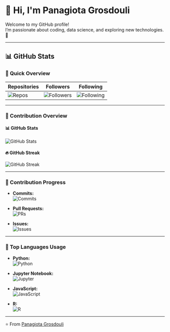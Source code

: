 # 👋 Hi, I'm Panagiota Grosdouli  

Welcome to my GitHub profile!  
I’m passionate about coding, data science, and exploring new technologies. 🚀  

---

## 📊 GitHub Stats  

### 🔹 Quick Overview
| Repositories | Followers | Following |
|--------------|-----------|-----------|
| ![Repos](https://img.shields.io/badge/Repositories-88-blue?style=for-the-badge&logo=github&logoColor=white) | ![Followers](https://img.shields.io/badge/Followers-10-green?style=for-the-badge&logo=github&logoColor=white) | ![Following](https://img.shields.io/badge/Following-2-orange?style=for-the-badge&logo=github&logoColor=white) |

---

### 🔹 Contribution Overview


#### 📊 GitHub Stats
![GitHub Stats](https://github-readme-stats.vercel.app/api?username=Lily-Evan&show_icons=true&theme=tokyonight&hide_border=true)

#### 🔥 GitHub Streak
![GitHub Streak](https://github-readme-streak-stats.herokuapp.com?user=Lily-Evan&theme=tokyonight&hide_border=true)


---

### 🔹 Contribution Progress
- **Commits:**  
  ![Commits](https://img.shields.io/badge/Commits-1200-brightgreen?style=for-the-badge&logo=git&logoColor=white)  

- **Pull Requests:**  
  ![PRs](https://img.shields.io/badge/Pull_Requests-45-blue?style=for-the-badge&logo=git&logoColor=white)  

- **Issues:**  
  ![Issues](https://img.shields.io/badge/Issues-32-yellow?style=for-the-badge&logo=github&logoColor=white)  

---

### 🔹 Top Languages Usage
- **Python:**  
  ![Python](https://img.shields.io/badge/Python-80%25-brightgreen?style=for-the-badge&logo=python&logoColor=white)  

- **Jupyter Notebook:**  
  ![Jupyter](https://img.shields.io/badge/Jupyter-10%25-blue?style=for-the-badge&logo=jupyter&logoColor=white)  

- **JavaScript:**  
  ![JavaScript](https://img.shields.io/badge/JavaScript-7%25-yellow?style=for-the-badge&logo=javascript&logoColor=white)  

- **R:**  
  ![R](https://img.shields.io/badge/R-3%25-orange?style=for-the-badge&logo=r&logoColor=white)  

---

⭐️ From [Panagiota Grosdouli](https://github.com/Lily-Evan)  
